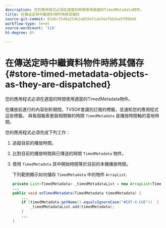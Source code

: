 ```yaml
---
description: 您的應用程式必須在適當的時間使用適當的TimedMetadata物件。
title: 在傳送定時中繼資料物件時將其儲存
source-git-commit: 02ebc3548a254b2a6554f1ab34afbb3ea5f09bb8
workflow-type: tm+mt
source-wordcount: '118'
ht-degree: 0%

---
```


# 在傳送定時中繼資料物件時將其儲存 {#store-timed-metadata-objects-as-they-are-dispatched}

您的應用程式必須在適當的時間使用適當的TimedMetadata物件。

在播放前進行的內容剖析期間，TVSDK會識別訂閱的標籤，並通知您的應用程式這些標籤。 與每個報表套裝相關聯的時間 `TimedMetadata` 是播放時間軸的當地時間。

您的應用程式必須完成下列工作：

1. 追蹤目前的播放時間。
1. 比對目前的播放時間與已傳送的時間 `TimedMetadata` 物件。

1. 使用 `TimedMetadata` 其中開始時間等於目前的本機播放時間。

   下列範例顯示如何儲存 `TimedMetadata` 中的物件 `ArrayList`.

   ```java
   private List<TimedMetadata> _timedMetadataList = new ArrayList<TimedMetadata>(); 
   ... 
   public void onTimedMetadata(TimedMetadata timedMetadata) { 
       ... 
       if (timedMetadata.getName().equalsIgnoreCase("#EXT-X-CUE"))  { 
           _timedMetadataList.add(timedMetadata); 
       } 
       ... 
   }
   ```
